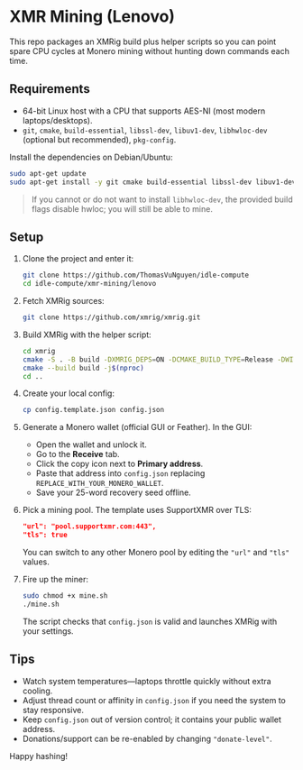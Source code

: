 # XMR Mining (Lenovo)

This repo packages an XMRig build plus helper scripts so you can point spare CPU cycles at Monero mining without hunting down commands each time.

## Requirements
- 64-bit Linux host with a CPU that supports AES-NI (most modern laptops/desktops).
- `git`, `cmake`, `build-essential`, `libssl-dev`, `libuv1-dev`, `libhwloc-dev` (optional but recommended), `pkg-config`.

Install the dependencies on Debian/Ubuntu:
```bash
sudo apt-get update
sudo apt-get install -y git cmake build-essential libssl-dev libuv1-dev libhwloc-dev pkg-config
```

> If you cannot or do not want to install `libhwloc-dev`, the provided build flags disable hwloc; you will still be able to mine.

## Setup
1. Clone the project and enter it:
   ```bash
   git clone https://github.com/ThomasVuNguyen/idle-compute
   cd idle-compute/xmr-mining/lenovo
   ```

2. Fetch XMRig sources:
   ```bash
   git clone https://github.com/xmrig/xmrig.git
   ```


3. Build XMRig with the helper script:
   ```bash
   cd xmrig
   cmake -S . -B build -DXMRIG_DEPS=ON -DCMAKE_BUILD_TYPE=Release -DWITH_HWLOC=OFF
   cmake --build build -j$(nproc)
   cd ..
   ```

4. Create your local config:
   ```bash
   cp config.template.json config.json
   ```

5. Generate a Monero wallet (official GUI or Feather). In the GUI:
   - Open the wallet and unlock it.
   - Go to the **Receive** tab.
   - Click the copy icon next to **Primary address**.
   - Paste that address into `config.json` replacing `REPLACE_WITH_YOUR_MONERO_WALLET`.
   - Save your 25-word recovery seed offline.

6. Pick a mining pool. The template uses SupportXMR over TLS:
   ```json
   "url": "pool.supportxmr.com:443",
   "tls": true
   ```
   You can switch to any other Monero pool by editing the `"url"` and `"tls"` values.

7. Fire up the miner:
   ```bash
   sudo chmod +x mine.sh
   ./mine.sh
   ```
   The script checks that `config.json` is valid and launches XMRig with your settings.

## Tips
- Watch system temperatures—laptops throttle quickly without extra cooling.
- Adjust thread count or affinity in `config.json` if you need the system to stay responsive.
- Keep `config.json` out of version control; it contains your public wallet address.
- Donations/support can be re-enabled by changing `"donate-level"`.

Happy hashing!
